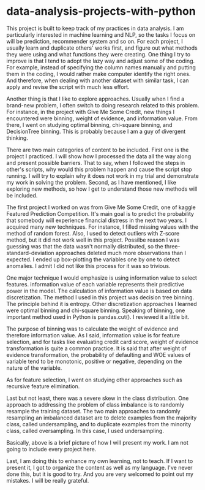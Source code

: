 # data-analysis-projects-with-python
This project is built to keep track of my practices in data analysis. I am particularly interested in machine learning and NLP, so the tasks I focus on will be prediction, recommender system and so on. For each project, I usually learn and duplicate others' works first, and figure out what methods they were using and what functions they were creating. One thing I try to improve is that I tend to adopt the lazy way and adjust some of the coding. For example, instead of specifying the column names manually and putting them in the coding, I would rather make computer identify the right ones. And therefore, when dealing with another dataset with similar task, I can apply and revise the script with much less effort.

Another thing is that I like to explore approaches. Usually when I find a brand-new problem, I often switch to doing research related to this problem. For instance, in the project with Give Me Some Credit, new things I encountered were binning, weight of evidence, and information value. From there, I went on studying optimal binning, chi-square binning, and DecisionTree binning. This is probably because I am a guy of divergent thinking.

There are two main categories of content to be included. First one is the project I practiced. I will show how I processed the data all the way along and present possible barriers. That to say, when I followed the steps in other's scripts, why would this problem happen and cause the script stop running. I will try to explain why it does not work in my trial and demonstrate my work in solving the problem. Second, as I have mentioned, I like exploring new methods, so how I get to understand those new methods will be included. 

The first project I worked on was from Give Me Some Credit, one of kaggle Featured Prediction Competition. It's main goal is to predict the probability that somebody will experience financial distress in the next two years. I acquired many new techniques. For instance, I filled missing values with the method of random forest. Also, I used to detect outliers with Z-score method, but it did not work well in this project. Possilbe reason I was guessing was that the data wasn't normally distributed, so the three-standard-deviation approaches deleted much more observations than I expected. I ended up box-plotting the variables one by one to detect anomalies. I admit I did not like this process for it was so trivious. 

One major technique I would emphasize is using information value to select features. information value of each variable represents their predictive power in the model. The calculation of information value is based on data discretization. The method I used in this project was decision tree binning. The principle behind it is entropy. Other discretization approaches I learned were optimal binning and chi-square binning. Speaking of binning, one important method used in Python is pandas.cut(). I reviewed it a little bit.

The purpose of binning was to calculate the weight of evidence and therefore information value. As I said, information value is for feature selection, and for tasks like evaluating credit card score, weight of evidence transformation is quite a common practice. It is said that after weight of evidence transformation, the probability of defaulting and WOE values of variable tend to be monotonic, positive or negative, depending on the nature of the variable.

As for feature selection, I went on studying other approaches such as recursive feature elimination.

Last but not least, there was a severe skew in the class distribution. One approach to addressing the problem of class imbalance is to randomly resample the training dataset. The two main approaches to randomly resampling an imbalanced dataset are to delete examples from the majority class, called undersampling, and to duplicate examples from the minority class, called oversampling. In this case, I used undersampling.

Basically, above is a brief picture of how I will present my work. I am not going to include every project here.

Last, I am doing this to enhance my own learning, not to teach. If I want to present it, I got to organize the content as well as my language. I've never done this, but it is good to try. And you are very welcomed to point out my mistakes. I will be really grateful.
